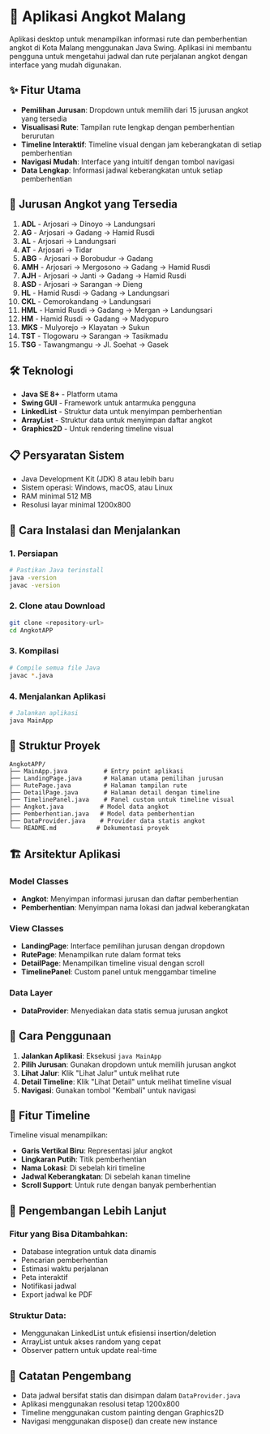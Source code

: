 # 🚐 Aplikasi Angkot Malang

Aplikasi desktop untuk menampilkan informasi rute dan pemberhentian angkot di Kota Malang menggunakan Java Swing. Aplikasi ini membantu pengguna untuk mengetahui jadwal dan rute perjalanan angkot dengan interface yang mudah digunakan.

## ✨ Fitur Utama

- **Pemilihan Jurusan**: Dropdown untuk memilih dari 15 jurusan angkot yang tersedia
- **Visualisasi Rute**: Tampilan rute lengkap dengan pemberhentian berurutan
- **Timeline Interaktif**: Timeline visual dengan jam keberangkatan di setiap pemberhentian
- **Navigasi Mudah**: Interface yang intuitif dengan tombol navigasi
- **Data Lengkap**: Informasi jadwal keberangkatan untuk setiap pemberhentian

## 🚌 Jurusan Angkot yang Tersedia

1. **ADL** - Arjosari → Dinoyo → Landungsari
2. **AG** - Arjosari → Gadang → Hamid Rusdi
3. **AL** - Arjosari → Landungsari
4. **AT** - Arjosari → Tidar
5. **ABG** - Arjosari → Borobudur → Gadang
6. **AMH** - Arjosari → Mergosono → Gadang → Hamid Rusdi
7. **AJH** - Arjosari → Janti → Gadang → Hamid Rusdi
8. **ASD** - Arjosari → Sarangan → Dieng
9. **HL** - Hamid Rusdi → Gadang → Landungsari
10. **CKL** - Cemorokandang → Landungsari
11. **HML** - Hamid Rusdi → Gadang → Mergan → Landungsari
12. **HM** - Hamid Rusdi → Gadang → Madyopuro
13. **MKS** - Mulyorejo → Klayatan → Sukun
14. **TST** - Tlogowaru → Sarangan → Tasikmadu
15. **TSG** - Tawangmangu → Jl. Soehat → Gasek

## 🛠️ Teknologi

- **Java SE 8+** - Platform utama
- **Swing GUI** - Framework untuk antarmuka pengguna
- **LinkedList** - Struktur data untuk menyimpan pemberhentian
- **ArrayList** - Struktur data untuk menyimpan daftar angkot
- **Graphics2D** - Untuk rendering timeline visual

## 📋 Persyaratan Sistem

- Java Development Kit (JDK) 8 atau lebih baru
- Sistem operasi: Windows, macOS, atau Linux
- RAM minimal 512 MB
- Resolusi layar minimal 1200x800

## 🚀 Cara Instalasi dan Menjalankan

### 1. Persiapan
```bash
# Pastikan Java terinstall
java -version
javac -version
```

### 2. Clone atau Download
```bash
git clone <repository-url>
cd AngkotAPP
```

### 3. Kompilasi
```bash
# Compile semua file Java
javac *.java
```

### 4. Menjalankan Aplikasi
```bash
# Jalankan aplikasi
java MainApp
```

## 📁 Struktur Proyek

```
AngkotAPP/
├── MainApp.java          # Entry point aplikasi
├── LandingPage.java      # Halaman utama pemilihan jurusan
├── RutePage.java         # Halaman tampilan rute
├── DetailPage.java       # Halaman detail dengan timeline
├── TimelinePanel.java    # Panel custom untuk timeline visual
├── Angkot.java          # Model data angkot
├── Pemberhentian.java   # Model data pemberhentian
├── DataProvider.java    # Provider data statis angkot
└── README.md           # Dokumentasi proyek
```

## 🏗️ Arsitektur Aplikasi

### Model Classes
- **Angkot**: Menyimpan informasi jurusan dan daftar pemberhentian
- **Pemberhentian**: Menyimpan nama lokasi dan jadwal keberangkatan

### View Classes
- **LandingPage**: Interface pemilihan jurusan dengan dropdown
- **RutePage**: Menampilkan rute dalam format teks
- **DetailPage**: Menampilkan timeline visual dengan scroll
- **TimelinePanel**: Custom panel untuk menggambar timeline

### Data Layer
- **DataProvider**: Menyediakan data statis semua jurusan angkot

## 🎯 Cara Penggunaan

1. **Jalankan Aplikasi**: Eksekusi `java MainApp`
2. **Pilih Jurusan**: Gunakan dropdown untuk memilih jurusan angkot
3. **Lihat Jalur**: Klik "Lihat Jalur" untuk melihat rute
4. **Detail Timeline**: Klik "Lihat Detail" untuk melihat timeline visual
5. **Navigasi**: Gunakan tombol "Kembali" untuk navigasi

## 🎨 Fitur Timeline

Timeline visual menampilkan:
- **Garis Vertikal Biru**: Representasi jalur angkot
- **Lingkaran Putih**: Titik pemberhentian
- **Nama Lokasi**: Di sebelah kiri timeline
- **Jadwal Keberangkatan**: Di sebelah kanan timeline
- **Scroll Support**: Untuk rute dengan banyak pemberhentian

## 🔧 Pengembangan Lebih Lanjut

### Fitur yang Bisa Ditambahkan:
- Database integration untuk data dinamis
- Pencarian pemberhentian
- Estimasi waktu perjalanan
- Peta interaktif
- Notifikasi jadwal
- Export jadwal ke PDF

### Struktur Data:
- Menggunakan LinkedList untuk efisiensi insertion/deletion
- ArrayList untuk akses random yang cepat
- Observer pattern untuk update real-time

## 📝 Catatan Pengembang

- Data jadwal bersifat statis dan disimpan dalam `DataProvider.java`
- Aplikasi menggunakan resolusi tetap 1200x800
- Timeline menggunakan custom painting dengan Graphics2D
- Navigasi menggunakan dispose() dan create new instance

